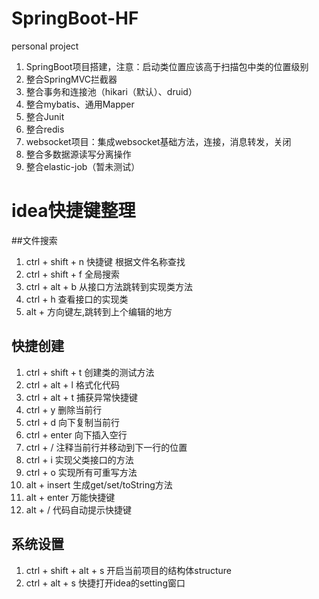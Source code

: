 # SpringBoot-HF
personal project    
1. SpringBoot项目搭建，注意：启动类位置应该高于扫描包中类的位置级别     
2. 整合SpringMVC拦截器    
3. 整合事务和连接池（hikari（默认）、druid）    
4. 整合mybatis、通用Mapper    
5. 整合Junit   
6. 整合redis   
7. websocket项目：集成websocket基础方法，连接，消息转发，关闭   
8. 整合多数据源读写分离操作 
9. 整合elastic-job（暂未测试）

# idea快捷键整理
##文件搜索
 1. ctrl + shift + n 快捷键 根据文件名称查找
 2. ctrl + shift + f 全局搜索
 3. ctrl + alt + b 从接口方法跳转到实现类方法
 4. ctrl + h 查看接口的实现类
 5. alt + 方向键左,跳转到上个编辑的地方
 
## 快捷创建
 1. ctrl + shift + t 创建类的测试方法
 2. ctrl + alt + l 格式化代码
 3. ctrl + alt + t 捕获异常快捷键
 4. ctrl + y 删除当前行
 5. ctrl + d 向下复制当前行
 6. ctrl + enter 向下插入空行
 7. ctrl + / 注释当前行并移动到下一行的位置
 8. ctrl + i 实现父类接口的方法
 9. ctrl + o 实现所有可重写方法
 10. alt + insert 生成get/set/toString方法
 11. alt + enter 万能快捷键
 12. alt + / 代码自动提示快捷键
 
## 系统设置
 1. ctrl + shift + alt + s 开启当前项目的结构体structure
 2. ctrl + alt + s 快捷打开idea的setting窗口 